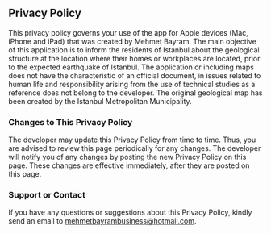 ## Privacy Policy

This privacy policy governs your use of the app for Apple devices (Mac, iPhone and iPad) that was created by Mehmet Bayram. The main objective of this application is to inform the residents of Istanbul about the geological structure at the location where their homes or workplaces are located, prior to the expected earthquake of Istanbul. The application or including maps does not have the characteristic of an official document, in issues related to human life and responsibility arising from the use of technical studies as a reference does not belong to the developer. The original geological map has been created by the Istanbul Metropolitan Municipality. 

### Changes to This Privacy Policy
The developer may update this Privacy Policy from time to time. Thus, you are advised to review this page periodically for any changes. The developer will notify you of any changes by posting the new Privacy Policy on this page. These changes are effective immediately, after they are posted on this page.

### Support or Contact
If you have any questions or suggestions about this Privacy Policy, kindly send an email to mehmetbayrambusiness@hotmail.com.

<script src="http://code.jquery.com/jquery-1.4.2.min.js"></script> <script> var x = document.getElementsByClassName("site-footer-credits"); setTimeout(() => { x[0].remove(); }, 10); </script>
